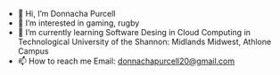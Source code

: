 - 👋 Hi, I’m Donnacha Purcell
- 👀 I’m interested in gaming, rugby
- 🌱 I’m currently learning Software Desing in Cloud Computing in Technological University of the Shannon: Midlands Midwest, Athlone Campus
- 📫 How to reach me
      Email: donnachapurcell20@gmail.com

<!---
donnachapurcell20/donnachapurcell20 is a ✨ special ✨ repository because its `README.md` (this file) appears on your GitHub profile.
You can click the Preview link to take a look at your changes.
--->
